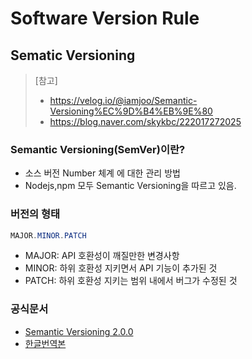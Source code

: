 # Software Version Rule

## Sematic Versioning
>[참고]
>* https://velog.io/@iamjoo/Semantic-Versioning%EC%9D%B4%EB%9E%80
>* https://blog.naver.com/skykbc/222017272025

### Semantic Versioning(SemVer)이란?
* 소스 버전 Number 체계 에 대한 관리 방법
* Nodejs,npm 모두 Semantic Versioning을 따르고 있음.

### 버전의 형태
```java
MAJOR.MINOR.PATCH
```
* MAJOR: API 호환성이 깨질만한 변경사항
* MINOR: 하위 호환성 지키면서 API 기능이 추가된 것
* PATCH: 하위 호환성 지키는 범위 내에서 버그가 수정된 것

### 공식문서
* [Semantic Versioning 2.0.0](https://semver.org/)
* [한글번역본](https://github.com/hatemogi/semver)